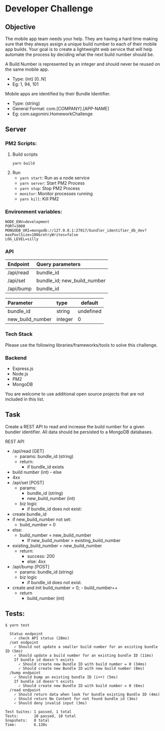 # Developer Challenge

## Objective

The mobile app team needs your help. They are having a hard time making sure that they always assign a unique build number to each of their mobile app builds.
Your goal is to create a lightweight web service that will help automate the process by deciding what the next build number should be.

A Build Number is represented by an integer and should never be reused on the same mobile app.

- Type: (int) [0..N]
- Eg: 1, 94, 101

Mobile apps are identified by their Bundle Identifier.

- Type: (string)
- General Format: com.[COMPANY].[APP-NAME]
- Eg: com.sagomini.HomeworkChallenge

## Server

### PM2 Scripts:

1. Build scripts
   ```
   yarn build
   ```
2. Run
   - `yarn start`: Run as a node service
   - `yarn server`: Start PM2 Process
   - `yarn stop`: Stop PM2 Process
   - `monitor`: Monitor processes running
   - `yarn kill`: Kill PM2

### Environment variables:

```
NODE_ENV=development
PORT=3000
MONGODB_URI=mongodb://127.0.0.1:27017/bundler_identifier_db_dev?maxPoolSize=100&retryWrites=false
LOG_LEVEL=silly
```

### API

| Endpoint  | Query parameters            |
| :-------- | :-------------------------- |
| /api/read | bundle_id                   |
| /api/set  | bundle_id; new_build_number |
| /api/bump | bundle_id                   |


| Parameter        | type    | default   |
| :--------------- | :------ | --------- |
| bundle_id        | string  | undefined |
| new_build_number | integer | 0         |


### Tech Stack

Please use the following libraries/frameworks/tools to solve this challenge.

### Backend

- Express.js
- Node.js
- PM2
- MongoDB

You are welcome to use additional open source projects that are not included in this list.

## Task

Create a REST API to read and increase the build number for a given bundler identifier.
All data should be persisted to a MongoDB databases.

REST API

- /api/read [GET]
  - params: bundle_id (string)
  - return:
    - if bundle_id exists
- build number (int) - else
- 4xx
- /api/set [POST]
  - params:
    - bundle_id (string)
    - new_build_number (int)
  - biz logic
    - if bundle_id does not exist:
- create bundle_id
- if new_build_number not set:
  - build_number = 0
- else:
  - build_number = new_build_number
    - If new_build_number > existing_build_number
- existing_build_number = new_build_number
  - return:
    - success: 200
    - else: 4xx
- /api/bump [POST]
  - params: bundle_id (string)
  - biz logic
    - if bundle_id does not exist.
- create and init build_number = 0; - build_number++
  - return
    - build_number (int)

## Tests:

```
$ yarn test

  Status endpoint
    ✓ check API status (28ms)
  /set endpoint
    ✓ Should not update a smaller build number for an existing bundle ID (5ms)
    ✓ Should update a build number for an existing bundle ID (11ms)
    If bundle id doesn't exists
      ✓ Should create new Bundle ID with build number = 0 (34ms)
      ✓ Should create new Bundle ID with new build number (8ms)
  /bump endpoint
    ✓ Should bump an existing bundle ID (i++) (5ms)
    If bundle id doesn't exists
      ✓ Should create new Bundle ID with build number = 0 (6ms)
  /read endpoint
    ✓ Should return data when look for bundle existing Bundle ID (4ms)
    ✓ Should return No Content for not found bundle id (3ms)
    ✓ Should deny invalid input (3ms)

Test Suites: 1 passed, 1 total
Tests:       10 passed, 10 total
Snapshots:   0 total
Time:        6.138s

```
